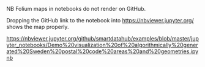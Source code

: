 NB Folium maps in notebooks do not render on GitHub.

Dropping the GitHub link to the notebook into https://nbviewer.jupyter.org/ shows the map properly.

https://nbviewer.jupyter.org/github/smartdatahub/examples/blob/master/jupyter_notebooks/Demo%20visualization%20of%20algorithmically%20generated%20Sweden%20postal%20code%20areas%20and%20geometries.ipynb
